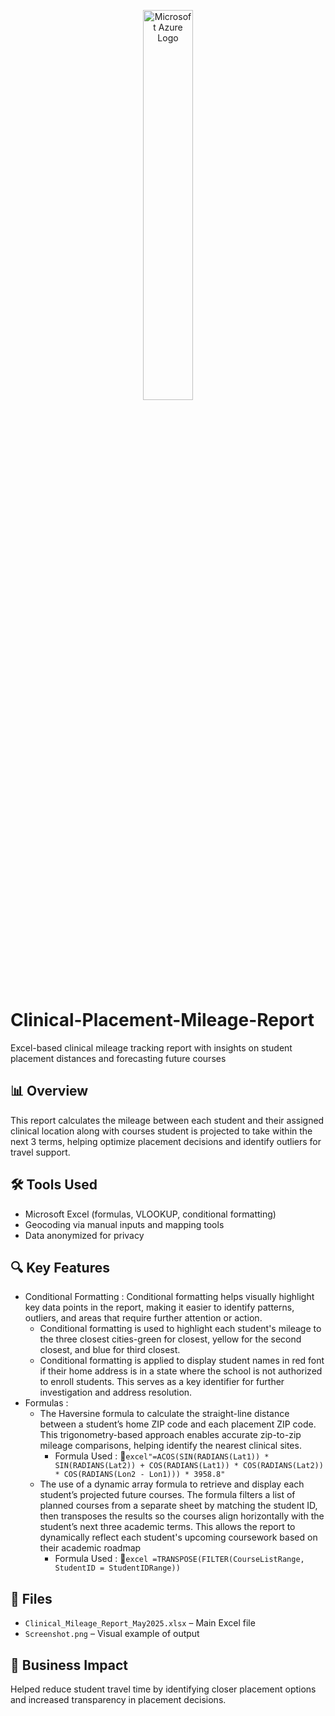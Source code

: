 <p align="center">
<img src="https://profitbooks.net/wp-content/uploads/2024/04/Microsoft-Excel-Logo.png" height="40%" width="40%" alt="Microsoft Azure Logo"/>
</p>

<h1> Clinical-Placement-Mileage-Report </h1>
Excel-based clinical mileage tracking report with insights on student placement distances and forecasting future courses
</p>

## 📊 Overview
This report calculates the mileage between each student and their assigned clinical location along with courses student is projected to take within the next 3 terms, helping optimize placement decisions and identify outliers for travel support.

## 🛠 Tools Used
- Microsoft Excel (formulas, VLOOKUP, conditional formatting)
- Geocoding via manual inputs and mapping tools
- Data anonymized for privacy

## 🔍 Key Features
- Conditional Formatting : Conditional formatting helps visually highlight key data points in the report, making it easier to identify patterns, outliers, and areas that require further attention or action. 
  - Conditional formatting is used to highlight each student's mileage to the three closest cities-green for closest, yellow for the second closest, and blue for third closest.
  - Conditional formatting is applied to display student names in red font if their home address is in a state where the school is not authorized to enroll students. This serves as a key identifier for further investigation and address resolution.
- Formulas : 
  - The Haversine formula to calculate the straight-line distance between a student’s home ZIP code and each placement ZIP code. This trigonometry-based approach enables accurate zip-to-zip mileage comparisons, helping identify the nearest clinical sites.
    - Formula Used : 🧮```excel"=ACOS(SIN(RADIANS(Lat1)) * SIN(RADIANS(Lat2)) + COS(RADIANS(Lat1)) * COS(RADIANS(Lat2)) * COS(RADIANS(Lon2 - Lon1))) * 3958.8"```
  - The use of a dynamic array formula to retrieve and display each student’s projected future courses. The formula filters a list of planned courses from a separate sheet by matching the student ID, then transposes the results so the courses align horizontally with the student’s next three academic terms. This allows the report to dynamically reflect each student's upcoming coursework based on their academic roadmap
    - Formula Used : 🧮```excel =TRANSPOSE(FILTER(CourseListRange, StudentID = StudentIDRange))```

## 📁 Files
- `Clinical_Mileage_Report_May2025.xlsx` – Main Excel file
- `Screenshot.png` – Visual example of output

## 💼 Business Impact
Helped reduce student travel time by identifying closer placement options and increased transparency in placement decisions.
